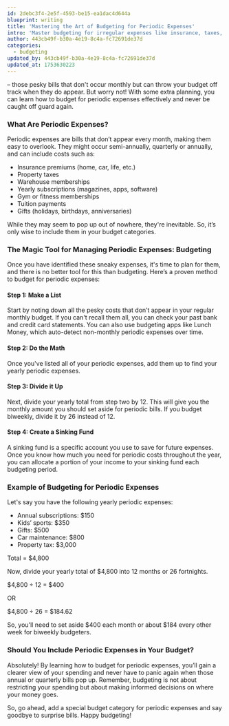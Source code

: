 ```yaml
---
id: 2debc3f4-2e5f-4593-be15-ea1dac4d644a
blueprint: writing
title: 'Mastering the Art of Budgeting for Periodic Expenses'
intro: 'Master budgeting for irregular expenses like insurance, taxes, and annual fees. Learn to create sinking funds and never be surprised by bills again.'
author: 443cb49f-b30a-4e19-8c4a-fc72691de37d
categories:
  - budgeting
updated_by: 443cb49f-b30a-4e19-8c4a-fc72691de37d
updated_at: 1753630223
---
```

– those pesky bills that don't occur monthly but can throw your budget off track when they do appear. But worry not! With some extra planning, you can learn how to budget for periodic expenses effectively and never be caught off guard again.

### What Are Periodic Expenses?

Periodic expenses are bills that don’t appear every month, making them easy to overlook. They might occur semi-annually, quarterly or annually, and can include costs such as:

- Insurance premiums (home, car, life, etc.)
- Property taxes
- Warehouse memberships
- Yearly subscriptions (magazines, apps, software)
- Gym or fitness memberships
- Tuition payments
- Gifts (holidays, birthdays, anniversaries)

While they may seem to pop up out of nowhere, they're inevitable. So, it’s only wise to include them in your budget categories.

### The Magic Tool for Managing Periodic Expenses: Budgeting
Once you have identified these sneaky expenses, it's time to plan for them, and there is no better tool for this than budgeting. Here’s a proven method to budget for periodic expenses:

#### Step 1: Make a List
Start by noting down all the pesky costs that don’t appear in your regular monthly budget. If you can't recall them all, you can check your past bank and credit card statements. You can also use budgeting apps like Lunch Money, which auto-detect non-monthly periodic expenses over time.

#### Step 2: Do the Math
Once you've listed all of your periodic expenses, add them up to find your yearly periodic expenses.

#### Step 3: Divide it Up
Next, divide your yearly total from step two by 12. This will give you the monthly amount you should set aside for periodic bills. If you budget biweekly, divide it by 26 instead of 12.

#### Step 4: Create a Sinking Fund
A sinking fund is a specific account you use to save for future expenses. Once you know how much you need for periodic costs throughout the year, you can allocate a portion of your income to your sinking fund each budgeting period.

### Example of Budgeting for Periodic Expenses
Let's say you have the following yearly periodic expenses:

- Annual subscriptions: $150
- Kids’ sports: $350
- Gifts: $500
- Car maintenance: $800
- Property tax: $3,000

Total = $4,800

Now, divide your yearly total of $4,800 into 12 months or 26 fortnights.

$4,800 ÷ 12 = $400

OR

$4,800 ÷ 26 = $184.62

So, you'll need to set aside $400 each month or about $184 every other week for biweekly budgeters.

### Should You Include Periodic Expenses in Your Budget?

Absolutely! By learning how to budget for periodic expenses, you’ll gain a clearer view of your spending and never have to panic again when those annual or quarterly bills pop up. Remember, budgeting is not about restricting your spending but about making informed decisions on where your money goes.

So, go ahead, add a special budget category for periodic expenses and say goodbye to surprise bills. Happy budgeting!